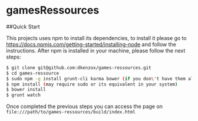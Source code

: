 # gamesRessources

##Quick Start

This projects uses npm to install its dependencies, to install it please go to https://docs.npmjs.com/getting-started/installing-node and follow the instructions.
After npm is installed in your machine, please follow the next steps:

```sh
$ git clone git@github.com:dkenzox/games-ressources.git
$ cd games-ressource
$ sudo npm -g install grunt-cli karma bower (if you don\'t have them already)
$ npm install (may require sudo or its equivalent in your system)
$ bower install
$ grunt watch
```

Once completed the previous steps you can access the page on `file:///path/to/games-ressources/build/index.html`